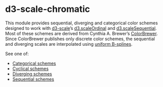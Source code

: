 # d3-scale-chromatic

This module provides sequential, diverging and categorical color schemes designed to work with [d3-scale](https://github.com/d3/d3-scale)’s [d3.scaleOrdinal](https://github.com/d3/d3-scale#ordinal-scales) and [d3.scaleSequential](https://github.com/d3/d3-scale#sequential-scales). Most of these schemes are derived from Cynthia A. Brewer’s [ColorBrewer](http://colorbrewer2.org). Since ColorBrewer publishes only discrete color schemes, the sequential and diverging scales are interpolated using [uniform B-splines](https://bl.ocks.org/mbostock/048d21cf747371b11884f75ad896e5a5).

See one of:

* [Categorical schemes](./d3-scale-chromatic/categorical.md)
* [Cyclical schemes](./d3-scale-chromatic/cyclical.md)
* [Diverging schemes](./d3-scale-chromatic/diverging.md)
* [Sequential schemes](./d3-scale-chromatic/sequential.md)
